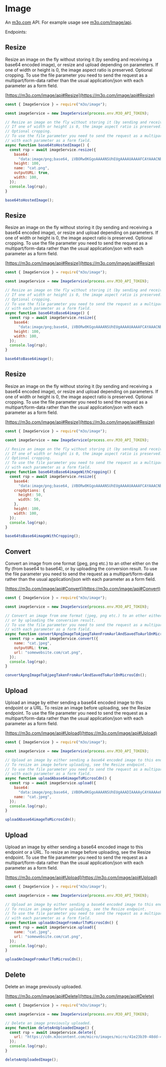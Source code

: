 # Image

An [m3o.com](https://m3o.com) API. For example usage see [m3o.com/Image/api](https://m3o.com/Image/api).

Endpoints:

## Resize

Resize an image on the fly without storing it (by sending and receiving a base64 encoded image), or resize and upload depending on parameters.
If one of width or height is 0, the image aspect ratio is preserved.
Optional cropping.
To use the file parameter you need to send the request as a multipart/form-data rather than the usual application/json
with each parameter as a form field.

[https://m3o.com/image/api#Resize](https://m3o.com/image/api#Resize)

```js
const { ImageService } = require("m3o/image");

const imageService = new ImageService(process.env.M3O_API_TOKEN);

// Resize an image on the fly without storing it (by sending and receiving a base64 encoded image), or resize and upload depending on parameters.
// If one of width or height is 0, the image aspect ratio is preserved.
// Optional cropping.
// To use the file parameter you need to send the request as a multipart/form-data rather than the usual application/json
// with each parameter as a form field.
async function base64toHostedImage() {
  const rsp = await imageService.resize({
    base64:
      "data:image/png;base64, iVBORw0KGgoAAAANSUhEUgAAAAUAAAAFCAYAAACNbyblAAAAHElEQVQI12P4//8/w38GIAXDIBKE0DHxgljNBAAO9TXL0Y4OHwAAAABJRU5ErkJggg==",
    height: 100,
    name: "cat.png",
    outputURL: true,
    width: 100,
  });
  console.log(rsp);
}

base64toHostedImage();
```

## Resize

Resize an image on the fly without storing it (by sending and receiving a base64 encoded image), or resize and upload depending on parameters.
If one of width or height is 0, the image aspect ratio is preserved.
Optional cropping.
To use the file parameter you need to send the request as a multipart/form-data rather than the usual application/json
with each parameter as a form field.

[https://m3o.com/image/api#Resize](https://m3o.com/image/api#Resize)

```js
const { ImageService } = require("m3o/image");

const imageService = new ImageService(process.env.M3O_API_TOKEN);

// Resize an image on the fly without storing it (by sending and receiving a base64 encoded image), or resize and upload depending on parameters.
// If one of width or height is 0, the image aspect ratio is preserved.
// Optional cropping.
// To use the file parameter you need to send the request as a multipart/form-data rather than the usual application/json
// with each parameter as a form field.
async function base64toBase64image() {
  const rsp = await imageService.resize({
    base64:
      "data:image/png;base64, iVBORw0KGgoAAAANSUhEUgAAAAUAAAAFCAYAAACNbyblAAAAHElEQVQI12P4//8/w38GIAXDIBKE0DHxgljNBAAO9TXL0Y4OHwAAAABJRU5ErkJggg==",
    height: 100,
    width: 100,
  });
  console.log(rsp);
}

base64toBase64image();
```

## Resize

Resize an image on the fly without storing it (by sending and receiving a base64 encoded image), or resize and upload depending on parameters.
If one of width or height is 0, the image aspect ratio is preserved.
Optional cropping.
To use the file parameter you need to send the request as a multipart/form-data rather than the usual application/json
with each parameter as a form field.

[https://m3o.com/image/api#Resize](https://m3o.com/image/api#Resize)

```js
const { ImageService } = require("m3o/image");

const imageService = new ImageService(process.env.M3O_API_TOKEN);

// Resize an image on the fly without storing it (by sending and receiving a base64 encoded image), or resize and upload depending on parameters.
// If one of width or height is 0, the image aspect ratio is preserved.
// Optional cropping.
// To use the file parameter you need to send the request as a multipart/form-data rather than the usual application/json
// with each parameter as a form field.
async function base64toBase64imageWithCropping() {
  const rsp = await imageService.resize({
    base64:
      "data:image/png;base64, iVBORw0KGgoAAAANSUhEUgAAAAUAAAAFCAYAAACNbyblAAAAHElEQVQI12P4//8/w38GIAXDIBKE0DHxgljNBAAO9TXL0Y4OHwAAAABJRU5ErkJggg==",
    cropOptions: {
      height: 50,
      width: 50,
    },
    height: 100,
    width: 100,
  });
  console.log(rsp);
}

base64toBase64imageWithCropping();
```

## Convert

Convert an image from one format (jpeg, png etc.) to an other either on the fly (from base64 to base64),
or by uploading the conversion result.
To use the file parameter you need to send the request as a multipart/form-data rather than the usual application/json
with each parameter as a form field.

[https://m3o.com/image/api#Convert](https://m3o.com/image/api#Convert)

```js
const { ImageService } = require("m3o/image");

const imageService = new ImageService(process.env.M3O_API_TOKEN);

// Convert an image from one format (jpeg, png etc.) to an other either on the fly (from base64 to base64),
// or by uploading the conversion result.
// To use the file parameter you need to send the request as a multipart/form-data rather than the usual application/json
// with each parameter as a form field.
async function convertApngImageToAjpegTakenFromAurlAndSavedToAurlOnMicrosCdn() {
  const rsp = await imageService.convert({
    name: "cat.jpeg",
    outputURL: true,
    url: "somewebsite.com/cat.png",
  });
  console.log(rsp);
}

convertApngImageToAjpegTakenFromAurlAndSavedToAurlOnMicrosCdn();
```

## Upload

Upload an image by either sending a base64 encoded image to this endpoint or a URL.
To resize an image before uploading, see the Resize endpoint.
To use the file parameter you need to send the request as a multipart/form-data rather than the usual application/json
with each parameter as a form field.

[https://m3o.com/image/api#Upload](https://m3o.com/image/api#Upload)

```js
const { ImageService } = require("m3o/image");

const imageService = new ImageService(process.env.M3O_API_TOKEN);

// Upload an image by either sending a base64 encoded image to this endpoint or a URL.
// To resize an image before uploading, see the Resize endpoint.
// To use the file parameter you need to send the request as a multipart/form-data rather than the usual application/json
// with each parameter as a form field.
async function uploadAbase64imageToMicrosCdn() {
  const rsp = await imageService.upload({
    base64:
      "data:image/png;base64, iVBORw0KGgoAAAANSUhEUgAAADIAAAAyCAYAAAAeP4ixAAAAx0lEQVR4nOzaMaoDMQyE4ZHj+x82vVdhwQoTkzKQEcwP5r0ihT7sbjUTeAJ4HCegXQJYfOYefOyjDuBiz3yjwJBoCIl6QZOeUjTC1Ix1IxEJXF9+0KWsf2bD4bn37OO/c/wuQ9QyRC1D1DJELUPUMkQtQ9QyRC1D1DJELUPUMkQtQ9QyRC1D1DJELUPUMkQtQ9Sa/NG94Tf3j4WBdaxudMEkn4IM2rZBA0wBrvo7aOcpj2emXvLeVt0IGm0GVXUj91mvAAAA//+V2CZl+4AKXwAAAABJRU5ErkJggg==",
    name: "cat.jpeg",
  });
  console.log(rsp);
}

uploadAbase64imageToMicrosCdn();
```

## Upload

Upload an image by either sending a base64 encoded image to this endpoint or a URL.
To resize an image before uploading, see the Resize endpoint.
To use the file parameter you need to send the request as a multipart/form-data rather than the usual application/json
with each parameter as a form field.

[https://m3o.com/image/api#Upload](https://m3o.com/image/api#Upload)

```js
const { ImageService } = require("m3o/image");

const imageService = new ImageService(process.env.M3O_API_TOKEN);

// Upload an image by either sending a base64 encoded image to this endpoint or a URL.
// To resize an image before uploading, see the Resize endpoint.
// To use the file parameter you need to send the request as a multipart/form-data rather than the usual application/json
// with each parameter as a form field.
async function uploadAnImageFromAurlToMicrosCdn() {
  const rsp = await imageService.upload({
    name: "cat.jpeg",
    url: "somewebsite.com/cat.png",
  });
  console.log(rsp);
}

uploadAnImageFromAurlToMicrosCdn();
```

## Delete

Delete an image previously uploaded.

[https://m3o.com/image/api#Delete](https://m3o.com/image/api#Delete)

```js
const { ImageService } = require("m3o/image");

const imageService = new ImageService(process.env.M3O_API_TOKEN);

// Delete an image previously uploaded.
async function deleteAnUploadedImage() {
  const rsp = await imageService.delete({
    url: "https://cdn.m3ocontent.com/micro/images/micro/41e23b39-48dd-42b6-9738-79a313414bb8/cat.png",
  });
  console.log(rsp);
}

deleteAnUploadedImage();
```
